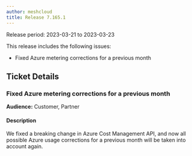 ```yaml
---
author: meshcloud
title: Release 7.165.1
---
```


Release period: 2023-03-21 to 2023-03-23

This release includes the following issues:
* Fixed Azure metering corrections for a previous month
<!--truncate-->

## Ticket Details
### Fixed Azure metering corrections for a previous month
**Audience:** Customer, Partner


#### Description
We fixed a breaking change in Azure Cost Management API, and now all possible Azure usage corrections 
for a previous month will be taken into account again.

